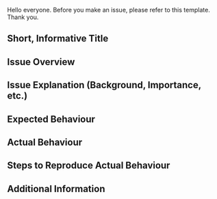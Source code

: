 Hello everyone. Before you make an issue, please refer to this template. Thank you.

## Short, Informative Title

## Issue Overview

## Issue Explanation (Background, Importance, etc.)

## Expected Behaviour

## Actual Behaviour

## Steps to Reproduce Actual Behaviour

## Additional Information
